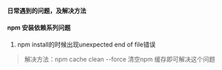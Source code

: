 #### 日常遇到的问题，及解决方法
#### npm 安装依赖系列问题
1. npm install的时候出现unexpected end of file错误
> 解决方法：npm cache clean --force 清空npm 缓存即可解决这个问题